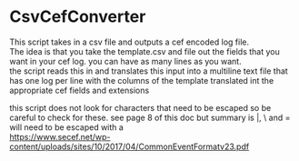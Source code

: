 # CsvCefConverter

This script takes in a csv file and outputs a cef encoded log file.  
The idea is that you take the template.csv and file out the fields that you want in your cef log.  you can have as many lines as you want.  
the script reads this in and translates this input into a multiline text file that has one log per line with the columns of the template translated int the appropriate cef fields and extensions

this script does not look for characters that need to be escaped so be careful to check for these.  see page 8 of this doc but summary is |, \ and = will need to be escaped with a \
https://www.secef.net/wp-content/uploads/sites/10/2017/04/CommonEventFormatv23.pdf
